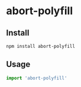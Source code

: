 # abort-polyfill

## Install

```
npm install abort-polyfill
```

## Usage

```js
import 'abort-polyfill'
```
